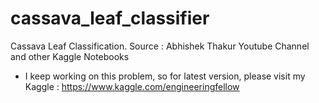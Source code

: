 # cassava_leaf_classifier
Cassava Leaf Classification. Source : Abhishek Thakur Youtube Channel and other Kaggle Notebooks

- I keep working on this problem, so for latest version, please visit my Kaggle : https://www.kaggle.com/engineeringfellow
